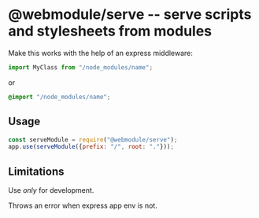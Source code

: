 @webmodule/serve -- serve scripts and stylesheets from modules
==============================================================

Make this works with the help of an express middleware:

```js
import MyClass from "/node_modules/name";
```

or

```css
@import "/node_modules/name";
```

Usage
-----

```js
const serveModule = require("@webmodule/serve");
app.use(serveModule({prefix: "/", root: "."}));
```

Limitations
-----------

Use *only* for development.

Throws an error when express app env is not.
